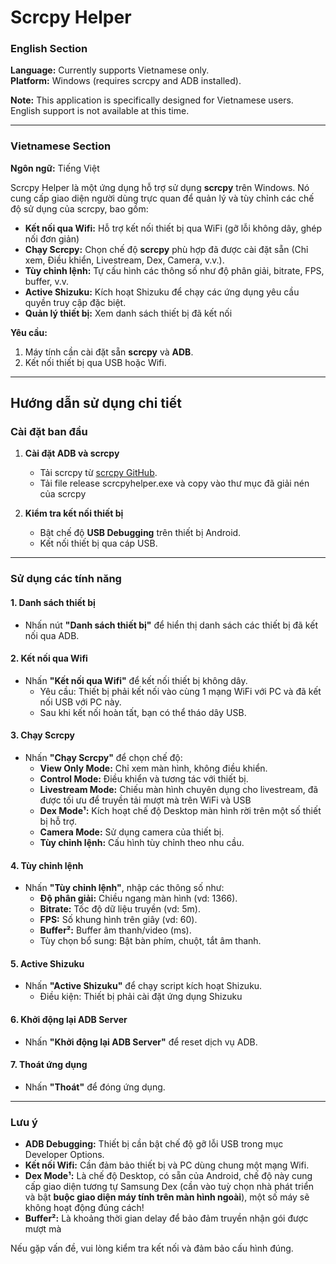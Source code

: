 # Scrcpy Helper  

### English Section  

**Language:** Currently supports Vietnamese only.  
**Platform:** Windows (requires scrcpy and ADB installed).  

**Note:** This application is specifically designed for Vietnamese users. English support is not available at this time.  

---

### Vietnamese Section  

**Ngôn ngữ:** Tiếng Việt  

Scrcpy Helper là một ứng dụng hỗ trợ sử dụng **scrcpy** trên Windows. Nó cung cấp giao diện người dùng trực quan để quản lý và tùy chỉnh các chế độ sử dụng của scrcpy, bao gồm:  

- **Kết nối qua Wifi:** Hỗ trợ kết nối thiết bị qua WiFi (gỡ lỗi không dây, ghép nối đơn giản)
- **Chạy Scrcpy:** Chọn chế độ **scrcpy** phù hợp đã được cài đặt sẵn (Chỉ xem, Điều khiển, Livestream, Dex, Camera, v.v.).  
- **Tùy chỉnh lệnh:** Tự cấu hình các thông số như độ phân giải, bitrate, FPS, buffer, v.v.  
- **Active Shizuku:** Kích hoạt Shizuku để chạy các ứng dụng yêu cầu quyền truy cập đặc biệt.  
- **Quản lý thiết bị:** Xem danh sách thiết bị đã kết nối

**Yêu cầu:**  
1. Máy tính cần cài đặt sẵn **scrcpy** và **ADB**.  
2. Kết nối thiết bị qua USB hoặc Wifi.

---

## Hướng dẫn sử dụng chi tiết  

### Cài đặt ban đầu  
1. **Cài đặt ADB và scrcpy**  
   - Tải scrcpy từ [scrcpy GitHub](https://github.com/Genymobile/scrcpy).  
   - Tải file release scrcpyhelper.exe và copy vào thư mục đã giải nén của scrcpy

2. **Kiểm tra kết nối thiết bị**  
   - Bật chế độ **USB Debugging** trên thiết bị Android.  
   - Kết nối thiết bị qua cáp USB.

---

### Sử dụng các tính năng  

#### 1. **Danh sách thiết bị**  
- Nhấn nút **"Danh sách thiết bị"** để hiển thị danh sách các thiết bị đã kết nối qua ADB.  

#### 2. **Kết nối qua Wifi**  
- Nhấn **"Kết nối qua Wifi"** để kết nối thiết bị không dây.  
  - Yêu cầu: Thiết bị phải kết nối vào cùng 1 mạng WiFi với PC và đã kết nối USB với PC này.
  - Sau khi kết nối hoàn tất, bạn có thể tháo dây USB.  

#### 3. **Chạy Scrcpy**  
- Nhấn **"Chạy Scrcpy"** để chọn chế độ:  
  - **View Only Mode:** Chỉ xem màn hình, không điều khiển.  
  - **Control Mode:** Điều khiển và tương tác với thiết bị.  
  - **Livestream Mode:** Chiếu màn hình chuyên dụng cho livestream, đã được tối ưu để truyền tải mượt mà trên WiFi và USB
  - **Dex Mode¹:** Kích hoạt chế độ Desktop màn hình rời trên một số thiết bị hỗ trợ.  
  - **Camera Mode:** Sử dụng camera của thiết bị.  
  - **Tùy chỉnh lệnh:** Cấu hình tùy chỉnh theo nhu cầu.  

#### 4. **Tùy chỉnh lệnh**  
- Nhấn **"Tùy chỉnh lệnh"**, nhập các thông số như:  
  - **Độ phân giải:** Chiều ngang màn hình (vd: 1366).  
  - **Bitrate:** Tốc độ dữ liệu truyền (vd: 5m).  
  - **FPS:** Số khung hình trên giây (vd: 60).  
  - **Buffer²:** Buffer âm thanh/video (ms).  
  - Tùy chọn bổ sung: Bật bàn phím, chuột, tắt âm thanh.  

#### 5. **Active Shizuku**  
- Nhấn **"Active Shizuku"** để chạy script kích hoạt Shizuku.  
  - Điều kiện: Thiết bị phải cài đặt ứng dụng Shizuku

#### 6. **Khởi động lại ADB Server**  
- Nhấn **"Khởi động lại ADB Server"** để reset dịch vụ ADB.  

#### 7. **Thoát ứng dụng**  
- Nhấn **"Thoát"** để đóng ứng dụng.  

---

### Lưu ý  
- **ADB Debugging:** Thiết bị cần bật chế độ gỡ lỗi USB trong mục Developer Options.  
- **Kết nối Wifi:** Cần đảm bảo thiết bị và PC dùng chung một mạng Wifi.
- **Dex Mode¹:** Là chế độ Desktop, có sẵn của Android, chế độ này cung cấp giao diện tương tự Samsung Dex (cần vào tuỳ chọn nhà phát triển và bật **buộc giao diện máy tính trên màn hình ngoài**), một số máy sẽ không hoạt động đúng cách!
- **Buffer²:** Là khoảng thời gian delay để bảo đảm truyền nhận gói được mượt mà

Nếu gặp vấn đề, vui lòng kiểm tra kết nối và đảm bảo cấu hình đúng.  
